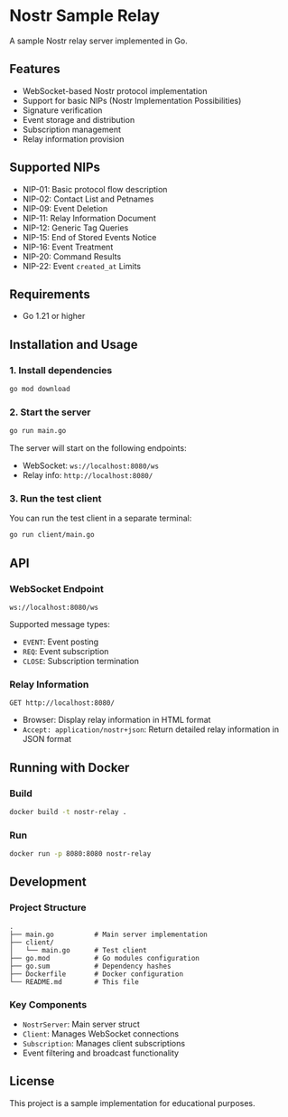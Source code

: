 # Nostr Sample Relay

A sample Nostr relay server implemented in Go.

## Features

- WebSocket-based Nostr protocol implementation
- Support for basic NIPs (Nostr Implementation Possibilities)
- Signature verification
- Event storage and distribution
- Subscription management
- Relay information provision

## Supported NIPs

- NIP-01: Basic protocol flow description
- NIP-02: Contact List and Petnames
- NIP-09: Event Deletion
- NIP-11: Relay Information Document
- NIP-12: Generic Tag Queries
- NIP-15: End of Stored Events Notice
- NIP-16: Event Treatment
- NIP-20: Command Results
- NIP-22: Event `created_at` Limits

## Requirements

- Go 1.21 or higher

## Installation and Usage

### 1. Install dependencies

```bash
go mod download
```

### 2. Start the server

```bash
go run main.go
```

The server will start on the following endpoints:
- WebSocket: `ws://localhost:8080/ws`
- Relay info: `http://localhost:8080/`

### 3. Run the test client

You can run the test client in a separate terminal:

```bash
go run client/main.go
```

## API

### WebSocket Endpoint

`ws://localhost:8080/ws`

Supported message types:

- `EVENT`: Event posting
- `REQ`: Event subscription
- `CLOSE`: Subscription termination

### Relay Information

`GET http://localhost:8080/`

- Browser: Display relay information in HTML format
- `Accept: application/nostr+json`: Return detailed relay information in JSON format

## Running with Docker

### Build

```bash
docker build -t nostr-relay .
```

### Run

```bash
docker run -p 8080:8080 nostr-relay
```

## Development

### Project Structure

```
.
├── main.go          # Main server implementation
├── client/
│   └── main.go      # Test client
├── go.mod           # Go modules configuration
├── go.sum           # Dependency hashes
├── Dockerfile       # Docker configuration
└── README.md        # This file
```

### Key Components

- `NostrServer`: Main server struct
- `Client`: Manages WebSocket connections
- `Subscription`: Manages client subscriptions
- Event filtering and broadcast functionality

## License

This project is a sample implementation for educational purposes.